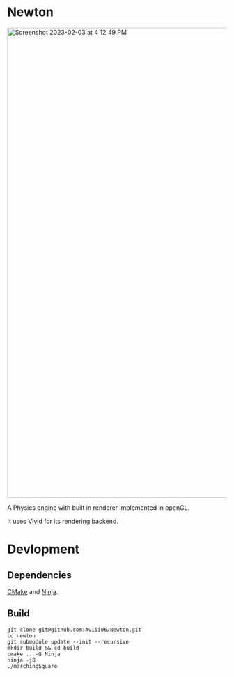 # Newton
<img width="1080" alt="Screenshot 2023-02-03 at 4 12 49 PM" src="https://user-images.githubusercontent.com/45993519/216581229-6db2d780-9e63-41b3-a1d8-5a20782d6ee2.png">

A Physics engine with built in renderer implemented in openGL. 

It uses [Vivid](https://github.com/Aviii06/Vivid) for its rendering backend.

# Devlopment

## Dependencies
[CMake](https://cmake.org/install/) and [Ninja](https://ninja-build.org/).

## Build 

```
git clone git@github.com:Aviii06/Newton.git
cd newton
git submodule update --init --recursive
mkdir build && cd build
cmake .. -G Ninja
ninja -j8
./marchingSquare
```
